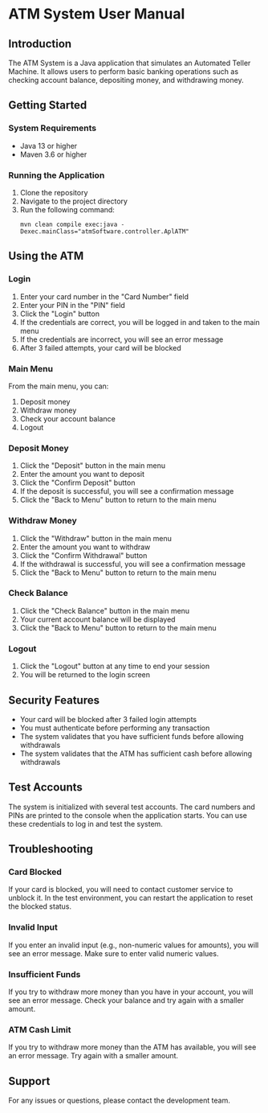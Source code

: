 # ATM System User Manual

## Introduction

The ATM System is a Java application that simulates an Automated Teller Machine. It allows users to perform basic banking operations such as checking account balance, depositing money, and withdrawing money.

## Getting Started

### System Requirements

- Java 13 or higher
- Maven 3.6 or higher

### Running the Application

1. Clone the repository
2. Navigate to the project directory
3. Run the following command:
   ```
   mvn clean compile exec:java -Dexec.mainClass="atmSoftware.controller.AplATM"
   ```

## Using the ATM

### Login

1. Enter your card number in the "Card Number" field
2. Enter your PIN in the "PIN" field
3. Click the "Login" button
4. If the credentials are correct, you will be logged in and taken to the main menu
5. If the credentials are incorrect, you will see an error message
6. After 3 failed attempts, your card will be blocked

### Main Menu

From the main menu, you can:

1. Deposit money
2. Withdraw money
3. Check your account balance
4. Logout

### Deposit Money

1. Click the "Deposit" button in the main menu
2. Enter the amount you want to deposit
3. Click the "Confirm Deposit" button
4. If the deposit is successful, you will see a confirmation message
5. Click the "Back to Menu" button to return to the main menu

### Withdraw Money

1. Click the "Withdraw" button in the main menu
2. Enter the amount you want to withdraw
3. Click the "Confirm Withdrawal" button
4. If the withdrawal is successful, you will see a confirmation message
5. Click the "Back to Menu" button to return to the main menu

### Check Balance

1. Click the "Check Balance" button in the main menu
2. Your current account balance will be displayed
3. Click the "Back to Menu" button to return to the main menu

### Logout

1. Click the "Logout" button at any time to end your session
2. You will be returned to the login screen

## Security Features

- Your card will be blocked after 3 failed login attempts
- You must authenticate before performing any transaction
- The system validates that you have sufficient funds before allowing withdrawals
- The system validates that the ATM has sufficient cash before allowing withdrawals

## Test Accounts

The system is initialized with several test accounts. The card numbers and PINs are printed to the console when the application starts. You can use these credentials to log in and test the system.

## Troubleshooting

### Card Blocked

If your card is blocked, you will need to contact customer service to unblock it. In the test environment, you can restart the application to reset the blocked status.

### Invalid Input

If you enter an invalid input (e.g., non-numeric values for amounts), you will see an error message. Make sure to enter valid numeric values.

### Insufficient Funds

If you try to withdraw more money than you have in your account, you will see an error message. Check your balance and try again with a smaller amount.

### ATM Cash Limit

If you try to withdraw more money than the ATM has available, you will see an error message. Try again with a smaller amount.

## Support

For any issues or questions, please contact the development team.
